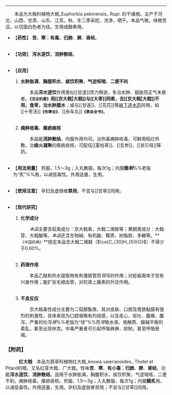 ---
&emsp;&emsp;本品为大戟科植物大戟_Euphorbia pekinensis_ Rupr. 的干燥根。主产于河北、山西、甘肃、山东、江苏。秋、冬二季采挖，洗净，晒干。本品气微，味微苦涩。以切面白色者为佳。生用或醋煮用。

- 【**药性**】
	**苦**，**寒**；**有毒**。**归肺**、**脾**、**肾经**。<br></br>

- 【**功效**】
	**泻水逐饮**，**消肿散结**。<br></br>

- 【**应用**】
	1. **水肿胀满**，**胸腹积水**，**痰饮积聚**，**气逆咳喘**，**二便不利**
		
		&emsp;&emsp;本品**泻水逐饮**作用类似[[甘遂]]而力稍逊，多治水肿、鼓胀而正气未衰者。**`《活法机要》`**用[[京大戟|大戟]]与[[大枣]]同煮，去[[京大戟|大戟]]不用，食枣，治**水肿腹水**<dfn>；</dfn>或与[[甘遂]]、[[芫花]]等<ins>峻下逐水药</ins>同用，如[[十枣汤]]**`《伤寒论》`**、[[舟车丸]]**`《景岳全书》`**。<br></br>
	
	2. **痈肿疮毒**，**瘰疬痰核**
		
		&emsp;&emsp;本品能**消肿散结**，内服外用均可。治热毒痈肿疮毒，可鲜用捣烂外敷。治**痰火凝聚**的瘰疬痰核，可配伍[[夏枯草]]、[[玄参]]、[[浙贝母]]等药。<br></br>

- 【**用法用量**】
	煎服，1.5～3g；入丸散服，每次1g；内服**醋<dfn>制</dfn>**%%老版为“炙”%%用，以减低毒性。外用适量，生用。<br></br>

- 【**使用注意**】
	孕妇及虚弱者**禁用**。不宜与[[甘草]]同用。<br></br>

- 【**现代研究**】
	1. **化学成分**
		
		&emsp;&emsp;<dfn>本品</dfn>主要含萜类成分：京大戟素，大戟二烯醇等；黄酮类成分：大戟苷，大戟酸等。<dfn>本品</dfn>还含生物碱、有机酸、鞣质、树脂胶、多糖等。**`《中国药典》`**规定本品含大戟二烯醇（$\ce{C_{30}H_{50}O}$）不得少于0.60%。<br></br>
	
	2. **药理作用**
		
		&emsp;&emsp;本品乙醚和热水提取物有刺激肠管而<dfn>导</dfn>泻的作用；对妊娠离体子宫有兴奋作用；能扩张毛细血管，对抗肾上腺素的升压作用。<br></br>
	
	3. **不良反应**
		
		&emsp;&emsp;京大戟毒性成分主要为二萜醇酯类，其对皮肤、口腔及胃肠黏膜有强烈的刺激性，具体表现为口腔咽喉有灼烧感，以及恶心、呕吐、腹痛、腹泻，严重的吐泻<dfn>继</dfn>%%老版为“续”%%而<dfn>导</dfn>致水液、电解质、酸碱平衡的紊乱，甚至出现休克。中毒严重者可引起呼吸麻痹、抑制，甚至呼吸衰竭。

### 【附药】

&emsp;&emsp;&emsp;**红大戟**&emsp;本品为茜草科植物红大戟_knoxia vaierianoides_ Thotel et Pitard的根。又名红芽大戟、广大戟。性味**苦**、**寒**，**有小毒**；**归肺**、**脾**、**肾经**。功能**泻水逐饮**，**消肿散结**。适用于水肿胀满，胸腹积水，痰饮积聚，气逆喘咳，二便不利，痈肿疮毒，瘰疬痰核。煎服，1.5～3g；入丸散服，每次1g；内服**醋炙**用，以减低毒性。外用适量，生用。孕妇及虚弱者禁用；不宜与[[甘草]]同用。